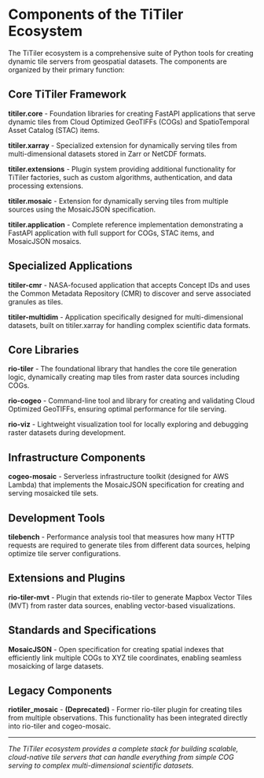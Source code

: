 # Components of the TiTiler Ecosystem

The TiTiler ecosystem is a comprehensive suite of Python tools for creating dynamic tile servers from geospatial datasets. The components are organized by their primary function:

## Core TiTiler Framework

**titiler.core** - Foundation libraries for creating FastAPI applications that serve dynamic tiles from Cloud Optimized GeoTIFFs (COGs) and SpatioTemporal Asset Catalog (STAC) items.

**titiler.xarray** - Specialized extension for dynamically serving tiles from multi-dimensional datasets stored in Zarr or NetCDF formats.

**titiler.extensions** - Plugin system providing additional functionality for TiTiler factories, such as custom algorithms, authentication, and data processing extensions.

**titiler.mosaic** - Extension for dynamically serving tiles from multiple sources using the MosaicJSON specification.

**titiler.application** - Complete reference implementation demonstrating a FastAPI application with full support for COGs, STAC items, and MosaicJSON mosaics.

## Specialized Applications

**titiler-cmr** - NASA-focused application that accepts Concept IDs and uses the Common Metadata Repository (CMR) to discover and serve associated granules as tiles.

**titiler-multidim** - Application specifically designed for multi-dimensional datasets, built on titiler.xarray for handling complex scientific data formats.

## Core Libraries

**rio-tiler** - The foundational library that handles the core tile generation logic, dynamically creating map tiles from raster data sources including COGs.

**rio-cogeo** - Command-line tool and library for creating and validating Cloud Optimized GeoTIFFs, ensuring optimal performance for tile serving.

**rio-viz** - Lightweight visualization tool for locally exploring and debugging raster datasets during development.

## Infrastructure Components

**cogeo-mosaic** - Serverless infrastructure toolkit (designed for AWS Lambda) that implements the MosaicJSON specification for creating and serving mosaicked tile sets.

## Development Tools

**tilebench** - Performance analysis tool that measures how many HTTP requests are required to generate tiles from different data sources, helping optimize tile server configurations.

## Extensions and Plugins

**rio-tiler-mvt** - Plugin that extends rio-tiler to generate Mapbox Vector Tiles (MVT) from raster data sources, enabling vector-based visualizations.

## Standards and Specifications

**MosaicJSON** - Open specification for creating spatial indexes that efficiently link multiple COGs to XYZ tile coordinates, enabling seamless mosaicking of large datasets.

## Legacy Components

**riotiler_mosaic** - **(Deprecated)** - Former rio-tiler plugin for creating tiles from multiple observations. This functionality has been integrated directly into rio-tiler and cogeo-mosaic.

---

*The TiTiler ecosystem provides a complete stack for building scalable, cloud-native tile servers that can handle everything from simple COG serving to complex multi-dimensional scientific datasets.*
